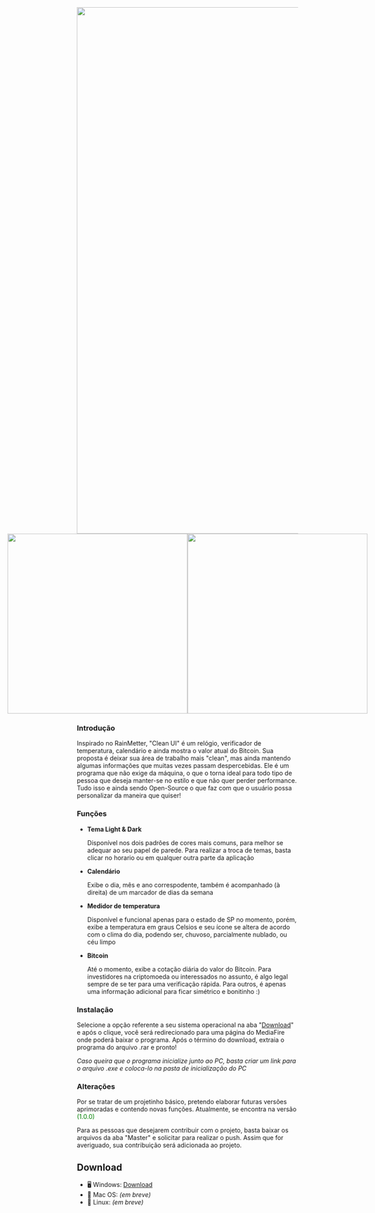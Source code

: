 <center>
  <img style="width: 1200px" src="https://user-images.githubusercontent.com/68287307/148290964-d2dedcf4-2679-4297-ae54-497a27e5d42d.png"/>
</center>

<div style="display: flex; justify-content: center; flex-direction: row;">
  <img style="width: 410px" src="https://user-images.githubusercontent.com/68287307/148287319-9046f1c6-aa61-489e-acbf-cafee0e237cb.png"/>
  <img style="width: 410px"src="https://user-images.githubusercontent.com/68287307/148287951-ee54d699-04de-4483-b5bb-151e023712fa.png"/>
</div>

### Introdução 
<p>
  Inspirado no RainMetter, "Clean UI" é um relógio, verificador de temperatura, calendário e ainda mostra o valor atual do Bitcoin. Sua proposta é deixar sua área de trabalho mais "clean", mas ainda mantendo algumas informações que muitas vezes passam despercebidas. Ele é um programa que não exige da máquina, o que o torna ideal para todo tipo de pessoa que deseja manter-se no estilo e que não quer perder performance. Tudo isso e ainda sendo Open-Source o que faz com que o usuário possa personalizar da maneira que quiser!
</p>

### Funções
<ul>
  <li><b>Tema Light & Dark</b></li> <p>Disponível nos dois padrões de cores mais comuns, para melhor se adequar ao seu papel de parede. Para realizar a troca de temas, basta clicar no horario ou em qualquer outra parte da aplicação</p>
  <li><b>Calendário</b></li> <p>Exibe o dia, mês e ano correspodente, também é acompanhado (à direita) de um marcador de dias da semana</p>
  <li><b>Medidor de temperatura</b></li> <p>Disponível e funcional apenas para o estado de SP no momento, porém, exibe a temperatura em graus Celsios e seu ícone se altera de acordo com o clima do dia, podendo ser, chuvoso, parcialmente nublado, ou céu limpo</p>
  <li><b>Bitcoin</b></li> <p>Até o momento, exibe a cotação diária do valor do Bitcoin. Para investidores na criptomoeda ou interessados no assunto, é algo legal sempre de se ter para uma verificação rápida. Para outros, é apenas uma informação adicional para ficar simétrico e bonitinho :)</p>
</ul>

### Instalação
<p>Selecione a opção referente a seu sistema operacional na aba "<a href="#d">Download<a/>" e após o clique, você será redirecionado para uma página do MediaFire onde poderá baixar o programa. Após o término do download, extraia o programa do arquivo .rar e pronto!</p>
<i><p>Caso queira que o programa inicialize junto ao PC, basta criar um link para o arquivo .exe e coloca-lo na pasta de inicialização do PC
</p></i>

### Alterações
<p>Por se tratar de um projetinho básico, pretendo elaborar futuras versões aprimoradas e contendo novas funções. Atualmente, se encontra na versão <span style="color: green;">(1.0.0)</span></p>
<p>Para as pessoas que desejarem contribuir com o projeto, basta baixar os arquivos da aba "Master" e solicitar para realizar o push. Assim que for averiguado, sua contribuição será adicionada ao projeto.</p>

## Download

<ul id="d">
  <li>🖥️ Windows: <a href="https://www.mediafire.com/file/9su28swzpsg907a/clean-ui-win32-x64.rar/file" target="_blank">Download<a></li>
  <li>🍎 Mac OS: <i>(em breve)</i></li>
  <li>🐧 Linux: <i>(em breve)</i></li>
</ul>
